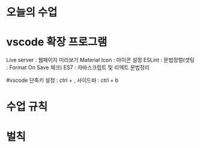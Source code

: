 # 오늘의 수업

# vscode 확장 프로그램
Live server : 웹페이지 미리보기
Material Icon : 아이콘 설정
ESLint : 문법정렬(셋팅 : Format On Save 체크)
ES7 : 자바스크립트 및 리엑트 문법정리

#vscode 단축키
설정 : ctrl + ,
사이드바 : ctrl + b

# 수업 규칙

# 벌칙